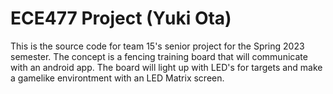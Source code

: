 # ECE477 Project (Yuki Ota)

This is the source code for team 15's senior project for the Spring 2023 semester. The concept is a fencing training board that will communicate with an android app. The board will light up with LED's for targets and make a gamelike environtment with an LED Matrix screen.

